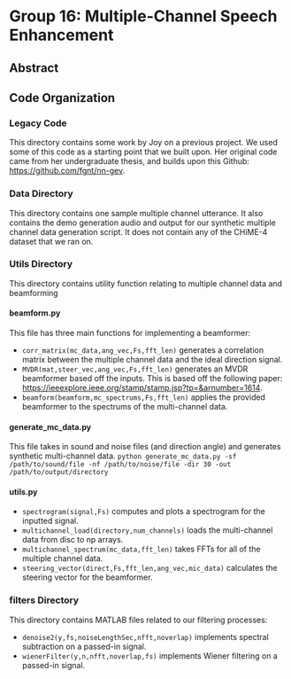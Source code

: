 
# Group 16: Multiple-Channel Speech Enhancement

## Abstract

## Code Organization
### Legacy Code
This directory contains some work by Joy on a previous project. We used some of this code as a starting point that we built upon. Her original code came from her undergraduate thesis, and builds upon this Github: https://github.com/fgnt/nn-gev.

### Data Directory
This directory contains one sample multiple channel utterance. It also contains the demo generation audio and output for our synthetic multiple channel data generation script. It does not contain any of the CHiME-4 dataset that we ran on.

### Utils Directory
This directory contains utility function relating to multiple channel data and beamforming

#### beamform.py
This file has three main functions for implementing a beamformer:
* `corr_matrix(mc_data,ang_vec,Fs,fft_len)` generates a correlation matrix between the multiple channel data and the ideal direction signal.
* `MVDR(mat,steer_vec,ang_vec,Fs,fft_len)` generates an MVDR beamformer based off the inputs. This is based off the following paper: https://ieeexplore.ieee.org/stamp/stamp.jsp?tp=&arnumber=1614.
* `beamform(beamform,mc_spectrums,Fs,fft_len)` applies the provided beamformer to the spectrums of the multi-channel data.

#### generate_mc_data.py
This file takes in sound and noise files (and direction angle) and generates synthetic multi-channel data.
`python generate_mc_data.py -sf /path/to/sound/file -nf /path/to/noise/file -dir 30 -out /path/to/output/directory`

#### utils.py
* `spectrogram(signal,Fs)` computes and plots a spectrogram for the inputted signal.
* `multichannel_load(directory,num_channels)` loads the multi-channel data from disc to np arrays.
* `multichannel_spectrum(mc_data,fft_len)` takes FFTs for all of the multiple channel data.
* `steering_vector(direct,Fs,fft_len,ang_vec,mic_data)` calculates the steering vector for the beamformer.

### filters Directory
This directory contains MATLAB files related to our filtering processes:
* `denoise2(y,fs,noiseLengthSec,nfft,noverlap)` implements spectral subtraction on a passed-in signal.
* `wienerFilter(y,n,nfft,noverlap,fs)` implements Wiener filtering on a passed-in signal.

